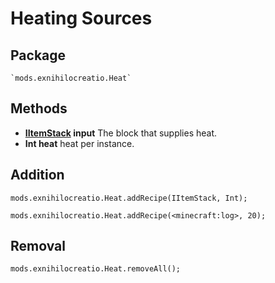 # Heating Sources

## Package
```zenscript
`mods.exnihilocreatio.Heat`
```

## Methods

- **[IItemStack](/Vanilla/Items/IItemStack/) input** The block that supplies heat.
- **Int heat** heat per instance.

## Addition

```zenscript
mods.exnihilocreatio.Heat.addRecipe(IItemStack, Int);

mods.exnihilocreatio.Heat.addRecipe(<minecraft:log>, 20);
```

## Removal 

```zenscript
mods.exnihilocreatio.Heat.removeAll();
```